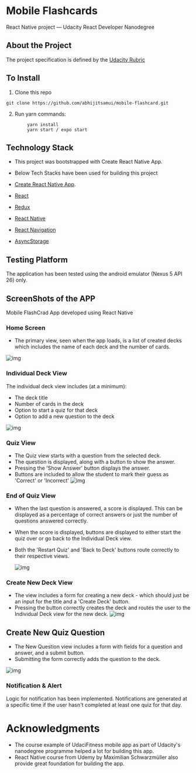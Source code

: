 # Mobile Flashcards

React Native project — Udacity React Developer Nanodegree

## About the Project

The project specification is defined by the [Udacity Rubric](https://review.udacity.com/#!/rubrics/1021/view)

## To Install

1. Clone this repo

```
git clone https://github.com/abhijitsamui/mobile-flashcard.git
```

2. Run yarn commands:

```
		yarn install
		yarn start / expo start
```

## Technology Stack

- This project was bootstrapped with Create React Native App.
- Below Tech Stacks have been used for building this project

- [Create React Native App](https://github.com/react-community/create-react-native-app).
- [React](https://reactjs.org/)
- [Redux](https://redux.js.org/)
- [React Native](https://facebook.github.io/react-native/)
- [React Navigation](https://reactnavigation.org/)
- [AsyncStorage](https://facebook.github.io/react-native/docs/asyncstorage.html)

## Testing Platform

The application has been tested using the android emulator (Nexus 5 API 26) only.

## ScreenShots of the APP

Mobile FlashCrad App developed using React Native

### Home Screen

- The primary view, seen when the app loads, is a list of created decks which includes the name of each deck and the number of cards.

![img](assets/screenshots/initial_screen.png)

### Individual Deck View

The individual deck view includes (at a minimum):

- The deck title
- Number of cards in the deck
- Option to start a quiz for that deck
- Option to add a new question to the deck

![img](assets/screenshots/individual_deck_view.png)

### Quiz View

- The Quiz view starts with a question from the selected deck.
- The question is displayed, along with a button to show the answer.
- Pressing the 'Show Answer' button displays the answer.
- Buttons are included to allow the student to mark their guess as 'Correct' or 'Incorrect'
  ![img](assets/screenshots/quiz_view.png)

### End of Quiz View

- When the last question is answered, a score is displayed. This can be displayed as a percentage of correct answers or just the number of questions answered correctly.
- When the score is displayed, buttons are displayed to either start the quiz over or go back to the Individual Deck view.
- Both the 'Restart Quiz' and 'Back to Deck' buttons route correctly to their respective views.

  ![img](assets/screenshots/end_quiz_view.png)

### Create New Deck View

- The view includes a form for creating a new deck - which should just be an input for the title and a 'Create Deck' button.
- Pressing the button correctly creates the deck and routes the user to the Individual Deck view for the new deck.
  ![img](assets/screenshots/create_deck.png)

## Create New Quiz Question

- The New Question view includes a form with fields for a question and answer, and a submit button.
- Submitting the form correctly adds the question to the deck.

![img](assets/screenshots/add_card.png)

### Notification & Alert

Logic for notification has been implemented. Notifications are generated at a specific time if the user hasn't completed at least one quiz for that day.

# Acknowledgments

- The course example of UdaciFitness mobile app as part of Udacity's nanodegree programme helped a lot for building this app.
- React Native course from Udemy by Maximilian Schwarzmüller also provide great foundation for building the app.
